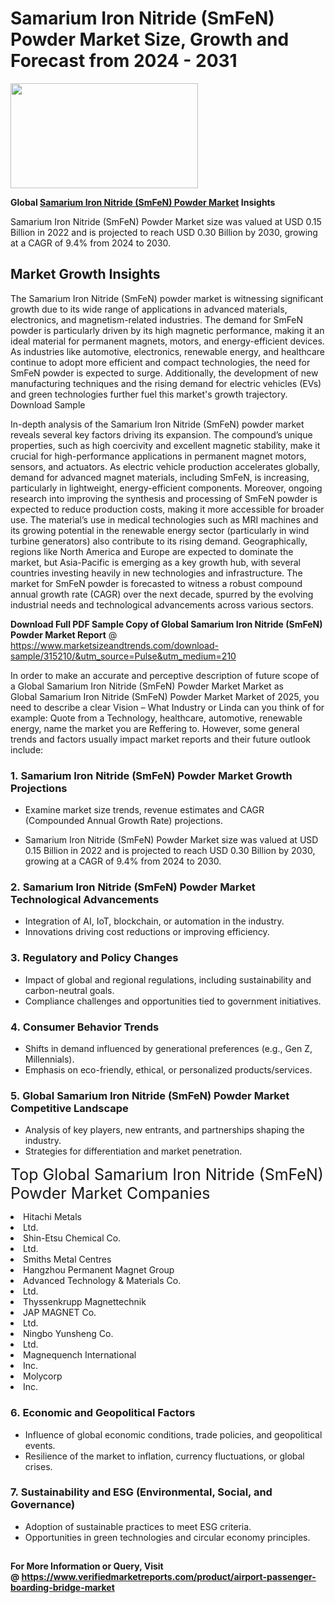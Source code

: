 <H1>Samarium Iron Nitride (SmFeN) Powder Market Size, Growth and Forecast from 2024 - 2031</H1><img class="aligncenter size-medium wp-image-584254" src="https://thirdeyenews.in/wp-content/uploads/2024/09/Global-Market-Research-300x168.jpeg" alt="" width="300" height="168" /><p><strong>Global&nbsp;<a href="https://www.marketsizeandtrends.com/download-sample/315210/&amp;utm_source=Pulse&amp;utm_medium=210">Samarium Iron Nitride (SmFeN) Powder Market</a> Insights</strong></p><p>Samarium Iron Nitride (SmFeN) Powder Market size was valued at USD 0.15 Billion in 2022 and is projected to reach USD 0.30 Billion by 2030, growing at a CAGR of 9.4% from 2024 to 2030.</p><p><h2>Market Growth Insights</h2> <p>The Samarium Iron Nitride (SmFeN) powder market is witnessing significant growth due to its wide range of applications in advanced materials, electronics, and magnetism-related industries. The demand for SmFeN powder is particularly driven by its high magnetic performance, making it an ideal material for permanent magnets, motors, and energy-efficient devices. As industries like automotive, electronics, renewable energy, and healthcare continue to adopt more efficient and compact technologies, the need for SmFeN powder is expected to surge. Additionally, the development of new manufacturing techniques and the rising demand for electric vehicles (EVs) and green technologies further fuel this market's growth trajectory. Download Sample</p> <p>In-depth analysis of the Samarium Iron Nitride (SmFeN) powder market reveals several key factors driving its expansion. The compound’s unique properties, such as high coercivity and excellent magnetic stability, make it crucial for high-performance applications in permanent magnet motors, sensors, and actuators. As electric vehicle production accelerates globally, demand for advanced magnet materials, including SmFeN, is increasing, particularly in lightweight, energy-efficient components. Moreover, ongoing research into improving the synthesis and processing of SmFeN powder is expected to reduce production costs, making it more accessible for broader use. The material’s use in medical technologies such as MRI machines and its growing potential in the renewable energy sector (particularly in wind turbine generators) also contribute to its rising demand. Geographically, regions like North America and Europe are expected to dominate the market, but Asia-Pacific is emerging as a key growth hub, with several countries investing heavily in new technologies and infrastructure. The market for SmFeN powder is forecasted to witness a robust compound annual growth rate (CAGR) over the next decade, spurred by the evolving industrial needs and technological advancements across various sectors. </p><p><span class=""><strong>Download Full PDF Sample Copy of Global Samarium Iron Nitride (SmFeN) Powder Market Report</strong> @ <a href="https://www.marketsizeandtrends.com/download-sample/315210/&amp;utm_source=Pulse&amp;utm_medium=210" target="_blank">https://www.marketsizeandtrends.com/download-sample/315210/&amp;utm_source=Pulse&amp;utm_medium=210</a></span></p><p>In order to make an accurate and perceptive description of future scope of a Global&nbsp;Samarium Iron Nitride (SmFeN) Powder Market Market as Global&nbsp;Samarium Iron Nitride (SmFeN) Powder Market Market of 2025, you need to describe a clear Vision &ndash; What Industry or Linda can you think of for example: Quote from a Technology, healthcare, automotive, renewable energy, name the market you are Reffering to. However, some general trends and factors usually impact market reports and their future outlook include:</p><h3>1.&nbsp;<strong>Samarium Iron Nitride (SmFeN) Powder Market Growth Projections</strong></h3><ul><li>Examine market size trends, revenue estimates and CAGR (Compounded Annual Growth Rate) projections.</li><li><p>Samarium Iron Nitride (SmFeN) Powder Market size was valued at USD 0.15 Billion in 2022 and is projected to reach USD 0.30 Billion by 2030, growing at a CAGR of 9.4% from 2024 to 2030.</p></li></ul><h3>2.&nbsp;<strong>Samarium Iron Nitride (SmFeN) Powder Market Technological Advancements</strong></h3><ul><li>Integration of AI, IoT, blockchain, or automation in the industry.</li><li>Innovations driving cost reductions or improving efficiency.</li></ul><h3>3.&nbsp;<strong>Regulatory and Policy Changes</strong></h3><ul><li>Impact of global and regional regulations, including sustainability and carbon-neutral goals.</li><li>Compliance challenges and opportunities tied to government initiatives.</li></ul><h3>4.&nbsp;<strong>Consumer Behavior Trends</strong></h3><ul><li>Shifts in demand influenced by generational preferences (e.g., Gen Z, Millennials).</li><li>Emphasis on eco-friendly, ethical, or personalized products/services.</li></ul><h3>5.&nbsp;<strong>Global Samarium Iron Nitride (SmFeN) Powder Market Competitive Landscape</strong></h3><ul><li>Analysis of key players, new entrants, and partnerships shaping the industry.</li><li>Strategies for differentiation and market penetration.</li></ul><p data-pm-slice="1 1 []"><span style="color: inherit; font-family: inherit; font-size: 25px;">Top Global Samarium Iron Nitride (SmFeN) Powder Market Companies</span></p><div class="" data-test-id=""><p><li>Hitachi Metals</li><li> Ltd.</li><li> Shin-Etsu Chemical Co.</li><li> Ltd.</li><li> Smiths Metal Centres</li><li> Hangzhou Permanent Magnet Group</li><li> Advanced Technology & Materials Co.</li><li> Ltd.</li><li> Thyssenkrupp Magnettechnik</li><li> JAP MAGNET Co.</li><li> Ltd.</li><li> Ningbo Yunsheng Co.</li><li> Ltd.</li><li> Magnequench International</li><li> Inc.</li><li> Molycorp</li><li> Inc.</li></p></div><h3>6.&nbsp;<strong>Economic and Geopolitical Factors</strong></h3><ul><li>Influence of global economic conditions, trade policies, and geopolitical events.</li><li>Resilience of the market to inflation, currency fluctuations, or global crises.</li></ul><h3>7.&nbsp;<strong>Sustainability and ESG (Environmental, Social, and Governance)</strong></h3><ul><li>Adoption of sustainable practices to meet ESG criteria.</li><li>Opportunities in green technologies and circular economy principles.</li></ul><h2><strong style="font-size: 14px;">For More Information or Query, Visit @&nbsp;</strong><a style="background-color: #ffffff; font-size: 14px;" href="https://www.marketsizeandtrends.com/report/samarium-iron-nitride-smfen-powder-market/" target="_blank">https://www.verifiedmarketreports.com/product/airport-passenger-boarding-bridge-market</a></h2>
